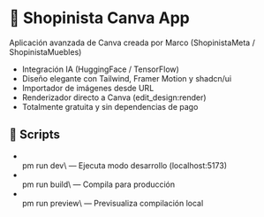 # 🧠 Shopinista Canva App

Aplicación avanzada de Canva creada por Marco (ShopinistaMeta / ShopinistaMuebles)
- Integración IA (HuggingFace / TensorFlow)
- Diseño elegante con Tailwind, Framer Motion y shadcn/ui
- Importador de imágenes desde URL
- Renderizador directo a Canva (edit_design:render)
- Totalmente gratuita y sin dependencias de pago

## 🚀 Scripts
- \
pm run dev\ — Ejecuta modo desarrollo (localhost:5173)
- \
pm run build\ — Compila para producción
- \
pm run preview\ — Previsualiza compilación local

